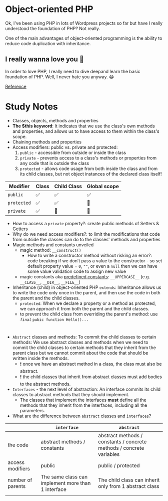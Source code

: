 # Object-oriented PHP

Ok, I've been using PHP in lots of Wordpress projects so far but have I really understood the foundation of PHP? Not really.

One of the main advantages of object-oriented programming is the ability to reduce code duplication with inheritance.

## I really wanna love you 🐘

In order to love PHP, I really need to dive deepand learn the basic foundation of PHP. Well, I never hate you anyway. 😂

[Reference](https://phpenthusiast.com/)

# Study Notes

- Classes, objects, methods and properties
- **The $this keyword**: It indicates that we use the class's own methods and properties, and allows us to have access to them within the class's scope.
- Chaining methods and properties
- Access modifiers: public vs. private and protected:
  1. `public` - accessible from outside or inside the class
  2. `private` - prevents access to a class's methods or properties from any code that is outside the class
  3. `protected` - allows code usage from both inside the class and from its child classes, but not object instances of the declared class itself!

| Modifier    | Class | Child Class | Global scope |
| ----------- | ----- | ----------- | ------------ |
| `public`    | ✅    | ✅          | ✅           |
| `protected` | ✅    | ✅          | 🚫           |
| `private`   | ✅    | 🚫          | 🚫           |

- How to access a `private` property?: create public methods of Setters & Getters
- Why do we need access modifiers?: to limit the modifications that code from outside the classes can do to the classes' methods and properties
- Magic methods and constants unveiled
  - magic method: `__construct()`
    - How to write a constructor method without risking an error?: code breaking if we don’t pass a value to the constructor - so set default property value = `0`, `""`, or even a `null` then we can have some value validation code to assign new value
  - magic constants aka [predefined constants](https://www.php.net/manual/en/language.constants.predefined.php): `__UPPERCASE__` (e.g. `__CLASS__`, `__DIR__`, `__FILE__`)
- Inheritance (child) in object-oriented PHP `extends`: Inheritance allows us to write the code only once in the parent, and then use the code in both the parent and the child classes.
  - `protected`: When we declare a property or a method as protected, we can approach it from both the parent and the child classes.
  - to prevent the child class from overriding the parent's method: use _`final`_ `pubic function Hello()...`

#

- `Abstract` classes and methods: To commit the child classes to certain methods: We use abstract classes and methods when we need to commit the child classes to certain methods that they inherit from the parent class but we cannot commit about the code that should be written inside the methods.
  - ❗️ once we have an abstract method in a class, the class must also be abstract.
  - ❗️ the child classes that inherit from abstract classes must add bodies to the abstract methods.
- `Interfaces` - the next level of abstraction: An interface commits its child classes to abstract methods that they should implement.
  - The classes that implement the interfaces **must** define all the methods that they inherit from the interfaces, including all the parameters.
- What are the difference between `abstract` classes and `interfaces`?

|                   | `interface`                                        | `abstract`                                                           |
| ----------------- | -------------------------------------------------- | -------------------------------------------------------------------- |
| the code          | abstract methods / constants                       | abstract methods / constants / concrete methods / concrete variables |
| access modifiers  | public                                             | public / protected                                                   |
| number of parents | The same class can implement more than 1 interface | The child class can inherit only from 1 abstract class               |
|                   |

